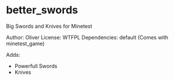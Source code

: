 # better_swords
Big Swords and Knives for Minetest

Author: Oliver
License: WTFPL
Dependencies: default (Comes with minetest_game)

Adds:

 - Powerfull Swords
 - Knives
 

